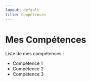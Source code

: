 ```yaml
---
layout: default
title: Compétences
---
```


# Mes Compétences

Liste de mes compétences :

- Compétence 1
- Compétence 2
- Compétence 3
